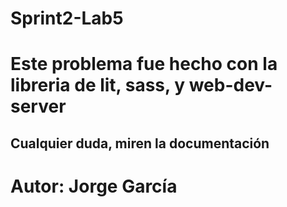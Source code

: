 # Sprint2-Lab5
# Este problema fue hecho con la libreria de lit, sass, y web-dev-server

## Cualquier duda, miren la documentación
# Autor: Jorge García